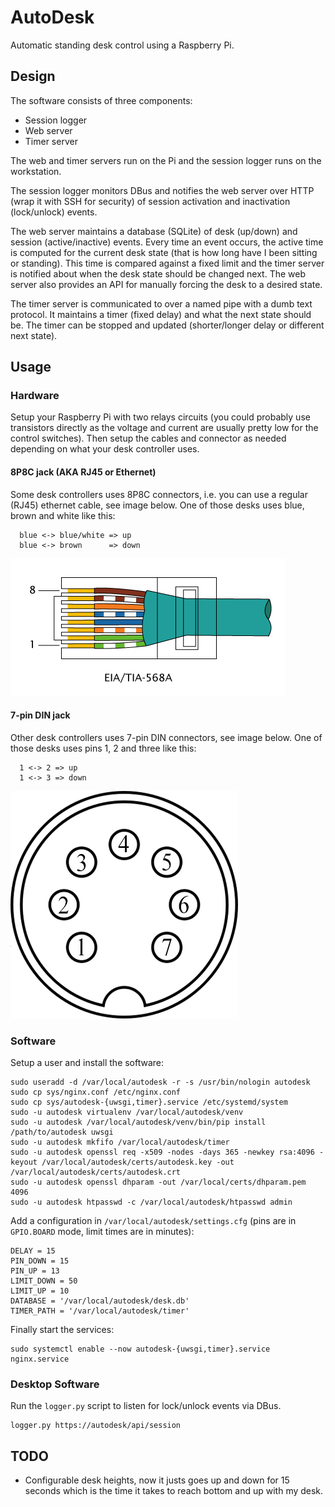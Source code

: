 # AutoDesk

Automatic standing desk control using a Raspberry Pi.

## Design

The software consists of three components:

  * Session logger
  * Web server
  * Timer server

The web and timer servers run on the Pi and the session logger runs on the
workstation.

The session logger monitors DBus and notifies the web server over HTTP (wrap it
with SSH for security) of session activation and inactivation (lock/unlock)
events.

The web server maintains a database (SQLite) of desk (up/down) and session
(active/inactive) events. Every time an event occurs, the active time is
computed for the current desk state (that is how long have I been sitting or
standing). This time is compared against a fixed limit and the timer server is
notified about when the desk state should be changed next. The web server also
provides an API for manually forcing the desk to a desired state.

The timer server is communicated to over a named pipe with a dumb text
protocol. It maintains a timer (fixed delay) and what the next state should be.
The timer can be stopped and updated (shorter/longer delay or different next
state).

## Usage

### Hardware

Setup your Raspberry Pi with two relays circuits (you could probably use
transistors directly as the voltage and current are usually pretty low for the
control switches). Then setup the cables and connector as needed depending on
what your desk controller uses.

#### 8P8C jack (AKA RJ45 or Ethernet)

Some desk controllers uses 8P8C connectors, i.e. you can use a regular (RJ45)
ethernet cable, see image below. One of those desks uses blue, brown and white
like this:

```
  blue <-> blue/white => up
  blue <-> brown      => down
```

![RJ45 connector with coloring](docs/8p8c.png)

#### 7-pin DIN jack

Other desk controllers uses 7-pin DIN connectors, see image below. One of those
desks uses pins 1, 2 and three like this:

```
  1 <-> 2 => up
  1 <-> 3 => down
```

![7-pin DIN jack with numbers](docs/7-pin-din.png)

### Software

Setup a user and install the software:

    sudo useradd -d /var/local/autodesk -r -s /usr/bin/nologin autodesk
    sudo cp sys/nginx.conf /etc/nginx.conf
    sudo cp sys/autodesk-{uwsgi,timer}.service /etc/systemd/system
    sudo -u autodesk virtualenv /var/local/autodesk/venv
    sudo -u autodesk /var/local/autodesk/venv/bin/pip install /path/to/autodesk uwsgi
    sudo -u autodesk mkfifo /var/local/autodesk/timer
    sudo -u autodesk openssl req -x509 -nodes -days 365 -newkey rsa:4096 -keyout /var/local/autodesk/certs/autodesk.key -out /var/local/autodesk/certs/autodesk.crt
    sudo -u autodesk openssl dhparam -out /var/local/certs/dhparam.pem 4096
    sudo -u autodesk htpasswd -c /var/local/autodesk/htpasswd admin

Add a configuration in `/var/local/autodesk/settings.cfg` (pins are in
`GPIO.BOARD` mode, limit times are in minutes):

    DELAY = 15
    PIN_DOWN = 15
    PIN_UP = 13
    LIMIT_DOWN = 50
    LIMIT_UP = 10
    DATABASE = '/var/local/autodesk/desk.db'
    TIMER_PATH = '/var/local/autodesk/timer'

Finally start the services:

    sudo systemctl enable --now autodesk-{uwsgi,timer}.service nginx.service

### Desktop Software

Run the `logger.py` script to listen for lock/unlock events via DBus.

    logger.py https://autodesk/api/session

## TODO

* Configurable desk heights, now it justs goes up and down for 15 seconds which
  is the time it takes to reach bottom and up with my desk.
